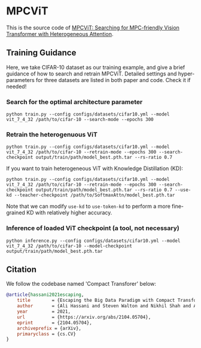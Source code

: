 # MPCViT
This is the source code of [MPCViT: Searching for MPC-friendly Vision Transformer with Heterogeneous Attention](https://arxiv.org/pdf/2211.13955.pdf).

## Training Guidance
Here, we take CIFAR-10 dataset as our training example, and give a brief guidance of how to search and retrain MPCViT. Detailed settings and hyper-parameters for three datasets are listed in both paper and code. Check it if needed!

### Search for the optimal architecture parameter
```shell
python train.py --config configs/datasets/cifar10.yml --model vit_7_4_32 /path/to/cifar-10 --search-mode --epochs 300
```

### Retrain the heterogenuous ViT 
```shell
python train.py --config configs/datasets/cifar10.yml --model vit_7_4_32 /path/to/cifar-10 --retrain-mode --epochs 300 --search-checkpoint output/train/path/model_best.pth.tar --rs-ratio 0.7
```
If you want to train heterogeneous ViT with Knowledge Distillation (KD):
```shell
python train.py --config configs/datasets/cifar10.yml --model vit_7_4_32 /path/to/cifar-10 --retrain-mode --epochs 300 --search-checkpoint output/train/path/model_best.pth.tar --rs-ratio 0.7 --use-kd --teacher-checkpoint /path/to/SoftmaxAttn/model_best.pth.tar
```
Note that we can modify `use-kd` to `use-token-kd` to perform a more fine-grained KD with relatively higher accuracy.

### Inference of loaded ViT checkpoint (a tool, not necessary)
```shell
python inference.py --config configs/datasets/cifar10.yml --model vit_7_4_32 /path/to/cifar-10 --model-checkpoint output/train/path/model_best.pth.tar
```

## Citation
We follow the codebase named 'Compact Transforer' below:
```bibtex
@article{hassani2021escaping,
	title        = {Escaping the Big Data Paradigm with Compact Transformers},
	author       = {Ali Hassani and Steven Walton and Nikhil Shah and Abulikemu Abuduweili and Jiachen Li and Humphrey Shi},
	year         = 2021,
	url          = {https://arxiv.org/abs/2104.05704},
	eprint       = {2104.05704},
	archiveprefix = {arXiv},
	primaryclass = {cs.CV}
}
```